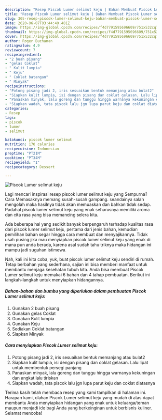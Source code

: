 ```yaml
---
description: "Resep Piscok Lumer selimut keju | Bahan Membuat Piscok Lumer selimut keju Yang Bikin Ngiler"
title: "Resep Piscok Lumer selimut keju | Bahan Membuat Piscok Lumer selimut keju Yang Bikin Ngiler"
slug: 305-resep-piscok-lumer-selimut-keju-bahan-membuat-piscok-lumer-selimut-keju-yang-bikin-ngiler
date: 2020-06-07T03:44:40.401Z
image: https://img-global.cpcdn.com/recipes/f4d7791595696609/751x532cq70/piscok-lumer-selimut-keju-foto-resep-utama.jpg
thumbnail: https://img-global.cpcdn.com/recipes/f4d7791595696609/751x532cq70/piscok-lumer-selimut-keju-foto-resep-utama.jpg
cover: https://img-global.cpcdn.com/recipes/f4d7791595696609/751x532cq70/piscok-lumer-selimut-keju-foto-resep-utama.jpg
author: Roger Buchanan
ratingvalue: 4.9
reviewcount: 7
recipeingredient:
- "2 buah pisang"
- "gelas Coklat"
- " Kulit lumpia"
- " Keju"
- " Coklat batangan"
- " Minyak"
recipeinstructions:
- "Potong pisang jadi 2, iris sesuaikan bentuk memanjang atau bulat2"
- "Siapkan kulit lumpia, isi dengan pisang dan coklat gelasan. Lalu lipat untuk membentuk persegi panjang"
- "Panaskan minyak, lalu goreng dan tunggu hingga warnanya kekuningan dan angkat lalu tiriskan"
- "Siapkan wadah, tata piscok lalu jgn lupa parut keju dan coklat diatasnya"
categories:
- Resep
tags:
- piscok
- lumer
- selimut

katakunci: piscok lumer selimut 
nutrition: 170 calories
recipecuisine: Indonesian
preptime: "PT21M"
cooktime: "PT34M"
recipeyield: "1"
recipecategory: Dessert

---
```



![Piscok Lumer selimut keju](https://img-global.cpcdn.com/recipes/f4d7791595696609/751x532cq70/piscok-lumer-selimut-keju-foto-resep-utama.jpg)

Lagi mencari inspirasi resep piscok lumer selimut keju yang Sempurna? Cara Memasaknya memang susah-susah gampang. seandainya salah mengolah maka hasilnya tidak akan memuaskan dan bahkan tidak sedap. Padahal piscok lumer selimut keju yang enak seharusnya memiliki aroma dan cita rasa yang bisa memancing selera kita.



Ada beberapa hal yang sedikit banyak berpengaruh terhadap kualitas rasa dari piscok lumer selimut keju, pertama dari jenis bahan, kemudian pemilihan bahan segar hingga cara membuat dan menyajikannya. Tidak usah pusing jika mau menyiapkan piscok lumer selimut keju yang enak di mana pun anda berada, karena asal sudah tahu triknya maka hidangan ini mampu jadi suguhan istimewa.


Nah, kali ini kita coba, yuk, buat piscok lumer selimut keju sendiri di rumah. Tetap berbahan yang sederhana, sajian ini bisa memberi manfaat untuk membantu menjaga kesehatan tubuh kita. Anda bisa membuat Piscok Lumer selimut keju memakai 6 bahan dan 4 tahap pembuatan. Berikut ini langkah-langkah untuk menyiapkan hidangannya.

<!--inarticleads1-->

##### Bahan-bahan dan bumbu yang diperlukan dalam pembuatan Piscok Lumer selimut keju:

1. Gunakan 2 buah pisang
1. Gunakan gelas Coklat
1. Gunakan  Kulit lumpia
1. Gunakan  Keju
1. Sediakan  Coklat batangan
1. Siapkan  Minyak




<!--inarticleads2-->

##### Cara menyiapkan Piscok Lumer selimut keju:

1. Potong pisang jadi 2, iris sesuaikan bentuk memanjang atau bulat2
1. Siapkan kulit lumpia, isi dengan pisang dan coklat gelasan. Lalu lipat untuk membentuk persegi panjang
1. Panaskan minyak, lalu goreng dan tunggu hingga warnanya kekuningan dan angkat lalu tiriskan
1. Siapkan wadah, tata piscok lalu jgn lupa parut keju dan coklat diatasnya




Terima kasih telah membaca resep yang kami tampilkan di halaman ini. Harapan kami, olahan Piscok Lumer selimut keju yang mudah di atas dapat membantu Anda menyiapkan hidangan yang enak untuk keluarga/teman maupun menjadi ide bagi Anda yang berkeinginan untuk berbisnis kuliner. Selamat mencoba!
